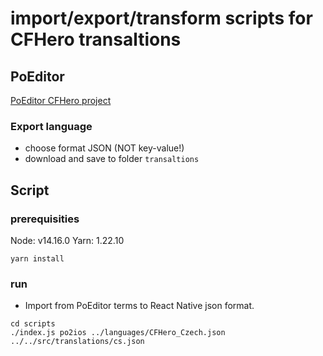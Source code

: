 # import/export/transform scripts for CFHero transaltions
## PoEditor
[PoEditor CFHero project](https://poeditor.com/projects/view?id=409139)

### Export language
- choose format JSON (NOT key-value!)
- download and save to folder `transaltions`

## Script
### prerequisities
Node: v14.16.0
Yarn: 1.22.10

```
yarn install
```

### run

- Import from PoEditor terms to React Native json format.

```
cd scripts
./index.js po2ios ../languages/CFHero_Czech.json  ../../src/translations/cs.json
```
